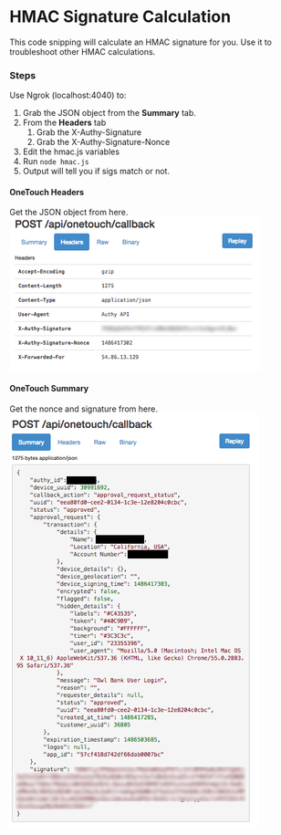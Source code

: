# HMAC Signature Calculation

This code snipping will calculate an HMAC signature for you.  Use it to troubleshoot other HMAC calculations.

### Steps

Use Ngrok (localhost:4040) to:

1. Grab the JSON object from the **Summary** tab.
1. From the **Headers** tab
    1. Grab the X-Authy-Signature
    1. Grab the X-Authy-Signature-Nonce
1. Edit the hmac.js variables
1. Run `node hmac.js`
1. Output will tell you if sigs match or not.

#### OneTouch Headers
Get the JSON object from here.
![Authy](https://raw.githubusercontent.com/AuthySE/hmac-calculator/master/onetouch-headers.png)

#### OneTouch Summary
Get the nonce and signature from here.
![Authy](https://raw.githubusercontent.com/AuthySE/hmac-calculator/master/onetouch-summary.png)

